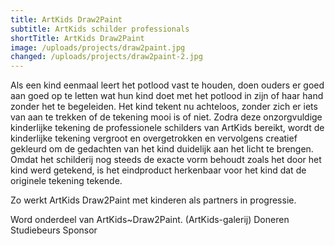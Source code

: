 ```yaml
---
title: ArtKids Draw2Paint
subtitle: ArtKids schilder professionals
shortTitle: ArtKids Draw2Paint
image: /uploads/projects/draw2paint.jpg
changed: /uploads/projects/draw2paint-2.jpg
---
```

Als een kind eenmaal leert het potlood vast te houden, doen ouders er goed aan goed op te letten wat hun kind doet met het potlood in zijn of haar hand zonder het te begeleiden. Het kind tekent nu achteloos, zonder zich er iets van aan te trekken of de tekening mooi is of niet. Zodra deze onzorgvuldige kinderlijke tekening de professionele schilders van ArtKids bereikt, wordt de kinderlijke tekening vergroot en overgetrokken en vervolgens creatief gekleurd om de gedachten van het kind duidelijk aan het licht te brengen. Omdat het schilderij nog steeds de exacte vorm behoudt zoals het door het kind werd getekend, is het eindproduct herkenbaar voor het kind dat de originele tekening tekende.

Zo werkt ArtKids Draw2Paint met kinderen als partners in progressie.

Word onderdeel van ArtKids~Draw2Paint.
(ArtKids-galerij)
Doneren
Studiebeurs
Sponsor